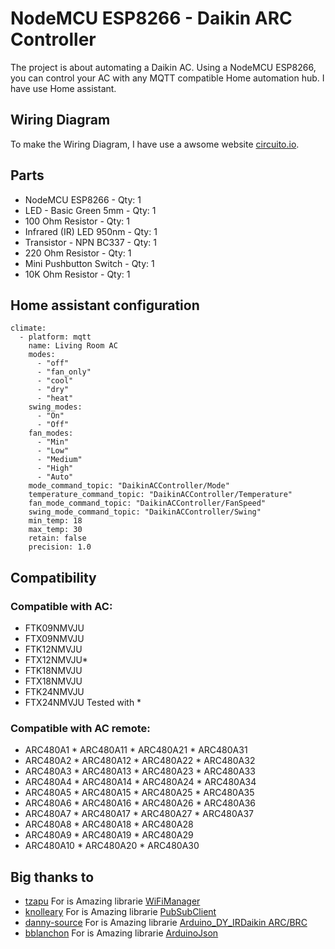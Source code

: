 # NodeMCU ESP8266 - Daikin ARC Controller
The project is about automating a Daikin AC. Using a NodeMCU ESP8266, you can control your AC with any MQTT compatible Home automation hub. I have use Home assistant.

## Wiring Diagram

To make the Wiring Diagram, I have use a awsome website [circuito.io](https://www.circuito.io/app).

## Parts

* NodeMCU ESP8266 - Qty: 1
* LED - Basic Green 5mm - Qty: 1
* 100 Ohm Resistor - Qty: 1
* Infrared (IR) LED 950nm - Qty: 1
* Transistor - NPN BC337 - Qty: 1
* 220 Ohm Resistor - Qty: 1
* Mini Pushbutton Switch - Qty: 1
* 10K Ohm Resistor - Qty: 1



## Home assistant configuration
```
climate:
  - platform: mqtt
    name: Living Room AC
    modes:
      - "off"
      - "fan_only"
      - "cool"
      - "dry"
      - "heat"
    swing_modes:
      - "On"
      - "Off"
    fan_modes:
      - "Min"
      - "Low"
      - "Medium"
      - "High"
      - "Auto"
    mode_command_topic: "DaikinACController/Mode"
    temperature_command_topic: "DaikinACController/Temperature"
    fan_mode_command_topic: "DaikinACController/FanSpeed"
    swing_mode_command_topic: "DaikinACController/Swing"
    min_temp: 18
    max_temp: 30
    retain: false
    precision: 1.0
```
## Compatibility
### Compatible with AC:
* FTK09NMVJU
* FTX09NMVJU
* FTK12NMVJU
* FTX12NMVJU*
* FTK18NMVJU
* FTX18NMVJU
* FTK24NMVJU
* FTX24NMVJU
Tested with *

### Compatible with AC remote:
* ARC480A1  * ARC480A11 * ARC480A21 * ARC480A31
* ARC480A2  * ARC480A12 * ARC480A22 * ARC480A32
* ARC480A3  * ARC480A13 * ARC480A23 * ARC480A33
* ARC480A4  * ARC480A14 * ARC480A24 * ARC480A34
* ARC480A5  * ARC480A15 * ARC480A25 * ARC480A35
* ARC480A6  * ARC480A16 * ARC480A26 * ARC480A36
* ARC480A7  * ARC480A17 * ARC480A27 * ARC480A37
* ARC480A8  * ARC480A18 * ARC480A28
* ARC480A9  * ARC480A19 * ARC480A29 
* ARC480A10 * ARC480A20 * ARC480A30

## Big thanks to

* [tzapu](https://github.com/tzapu) For is Amazing librarie [WiFiManager](https://github.com/tzapu/WiFiManager)
* [knolleary](https://github.com/knolleary) For is Amazing librarie [PubSubClient](https://github.com/knolleary/pubsubclient)
* [danny-source](https://github.com/danny-source) For is Amazing librarie [Arduino_DY_IRDaikin ARC/BRC](https://github.com/danny-source/Arduino_DY_IRDaikin)
* [bblanchon](https://github.com/bblanchon) For is Amazing librarie [ArduinoJson](https://github.com/bblanchon/ArduinoJson)

